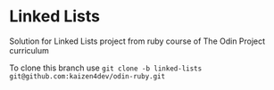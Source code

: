 # Linked Lists
Solution for Linked Lists project from ruby course of The Odin Project curriculum

To clone this branch use `git clone -b linked-lists git@github.com:kaizen4dev/odin-ruby.git`
